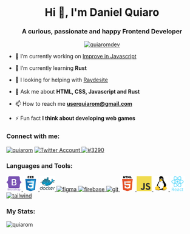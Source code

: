 <h1 align="center">Hi 👋, I'm Daniel Quiaro</h1>
<h3 align="center">A curious, passionate and happy Frontend Developer</h3>

<p align="center"> <a href="https://twitter.com/quiaromdev" target="blank"><img src="https://img.shields.io/twitter/follow/quiaromdev?logo=twitter&style=for-the-badge" alt="quiaromdev" /></a> </p>

- 🔭 I’m currently working on [Improve in Javascript](https://eloquentjavascript.net/)

- 🌱 I’m currently learning **Rust**

- 🤝 I looking for helping with [Raydesite](https://github.com/Raydesite)

- 💬 Ask me about **HTML, CSS, Javascript and Rust**

- 📫 How to reach me **userquiarom@gmail.com**

- ⚡ Fun fact **I think about developing web games**

<h3 align="left">Connect with me:</h3>
<p align="left">
<a href="https://dev.to/quiarom" target="blank"><img align="center" src="https://cdn.jsdelivr.net/npm/simple-icons@3.0.1/icons/dev-dot-to.svg" alt="quiarom" height="30" width="40" /></a>
<a href="https://twitter.com/quiaromdev" target="blank"><img align="center" src="https://cdn.jsdelivr.net/npm/simple-icons@3.0.1/icons/twitter.svg" alt="Twitter Account" height="30" width="40"</a>
<a href="https://discord.gg/3AkwMJJgpb" target="blank"><img align="center" src="https://cdn.jsdelivr.net/npm/simple-icons@3.0.1/icons/discord.svg" alt="#3290" height="30" width="40" /></a>
</p>

<h3 align="left">Languages and Tools:</h3>
<p align="left"> </a> <a href="https://getbootstrap.com" target="_blank"> <img src="https://raw.githubusercontent.com/devicons/devicon/master/icons/bootstrap/bootstrap-plain-wordmark.svg" alt="bootstrap" width="40" height="40"/> </a> <a href="https://www.w3schools.com/css/" target="_blank"> <img src="https://raw.githubusercontent.com/devicons/devicon/master/icons/css3/css3-original-wordmark.svg" alt="css3" width="40" height="40"/> </a>  <a href="https://www.docker.com/" target="_blank"> <img src="https://raw.githubusercontent.com/devicons/devicon/master/icons/docker/docker-original-wordmark.svg" alt="docker" width="40" height="40"/> </a> <a href="https://www.figma.com/" target="_blank"> <img src="https://www.vectorlogo.zone/logos/figma/figma-icon.svg" alt="figma" width="40" height="40"/> </a> <a href="https://firebase.google.com/" target="_blank"> <img src="https://www.vectorlogo.zone/logos/firebase/firebase-icon.svg" alt="firebase" width="40" height="40"/> </a> <a href="https://git-scm.com/" target="_blank"> <img src="https://www.vectorlogo.zone/logos/git-scm/git-scm-icon.svg" alt="git" width="40" height="40"/> </a> <a href="https://www.w3.org/html/" target="_blank"> <img src="https://raw.githubusercontent.com/devicons/devicon/master/icons/html5/html5-original-wordmark.svg" alt="html5" width="40" height="40"/> </a> <a href="https://developer.mozilla.org/en-US/docs/Web/JavaScript" target="_blank"> <img src="https://raw.githubusercontent.com/devicons/devicon/master/icons/javascript/javascript-original.svg" alt="javascript" width="40" height="40"/> </a> <a href="https://www.linux.org/" target="_blank"> <img src="https://raw.githubusercontent.com/devicons/devicon/master/icons/linux/linux-original.svg" alt="linux" width="40" height="40"/> </a> <a href="https://reactjs.org/" target="_blank"> <img src="https://raw.githubusercontent.com/devicons/devicon/master/icons/react/react-original-wordmark.svg" alt="react" width="40" height="40"/> </a> <a href="https://tailwindcss.com/" target="_blank"> <img src="https://www.vectorlogo.zone/logos/tailwindcss/tailwindcss-icon.svg" alt="tailwind" width="40" height="40"/> </a> </p>

<h3 align="left">My Stats:</h3>
<p>&nbsp;<img align="left" src="https://github-readme-stats.vercel.app/api?username=quiarom&show_icons=true&locale=en" alt="quiarom" /></p>
